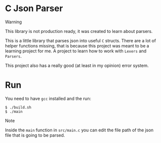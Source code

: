# C Json Parser
> [!WARNING]
> This library is not production ready, it was created to learn about parsers.

This is a little library that parses json into useful `C` structs. There are a lot of helper functions missing, that is because this project was meant to be a learning project for me. A project to learn how to work with `Lexers` and `Parsers`.

This project also has a really good (at least in my opinion) error system.

# Run
You need to have `gcc` installed and the run:
```console
$ ./build.sh
$ ./main
```

> [!NOTE]
> Inside the `main` function in `src/main.c` you can edit the file path of the json file that is going to be parsed.

